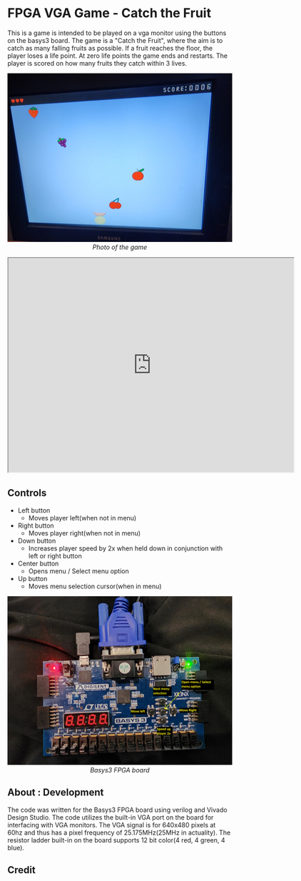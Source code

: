 # FPGA VGA Game -  Catch the Fruit
This is a game is intended to be played on a vga monitor using the buttons on the basys3 board. The game is a "Catch the Fruit", where the aim is to catch as many falling fruits as possible. 
If a fruit reaches the floor, the player loses a life point. At zero life points the game ends and restarts. 
The player is scored on how many fruits they catch within 3 lives.

<p align="center">
  <img src="https://github.com/Wwaylon/FPGA_VGA_GAME/blob/main/images/catchthefruit1.jpg?raw=true" width="800" title="Catch The Fruit Image">
  <br><em>Photo of the game</em>
</p>
<iframe src="https://drive.google.com/file/d/1dU0x5I3jarGUIz8Yi9yZep13Qqnc5u1P/preview" width="640" height="480" allow="autoplay"></iframe>

## Controls
- Left button
  - Moves player left(when not in menu)
- Right button
  - Moves player right(when not in menu)
- Down button
  - Increases player speed by 2x when held down in conjunction with left or right button
- Center button 
  - Opens menu / Select menu option
- Up button
  - Moves menu selection cursor(when in menu)

<p align="center">
  <img src="https://github.com/Wwaylon/FPGA_VGA_GAME/blob/main/images/basys3.jpg?raw=true" width="550" title="basys3">
  <br><em>Basys3 FPGA board</em>
</p>

## About : Development
The code was written for the Basys3 FPGA board using verilog and Vivado Design Studio. The code utilizes the built-in VGA port on the board for interfacing with VGA monitors.
The VGA signal is for 640x480 pixels at 60hz and thus has a pixel frequency of 25.175MHz(25MHz in actuality).
The resistor ladder built-in on the board supports 12 bit color(4 red, 4 green, 4 blue). 


## Credit 

